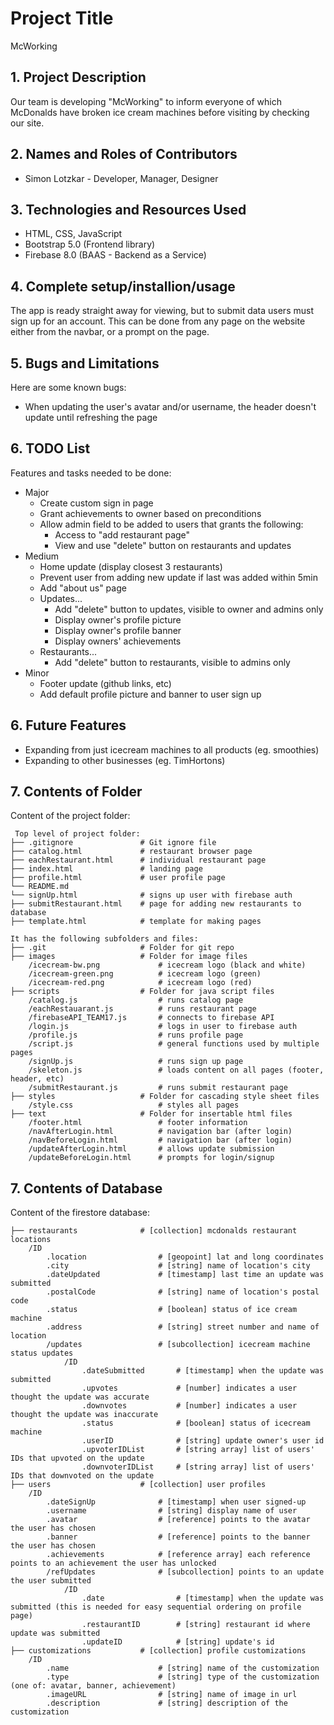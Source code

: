 # Project Title
McWorking

## 1. Project Description
Our team is developing "McWorking" to inform everyone of which McDonalds have broken ice cream machines before visiting by checking our site.

## 2. Names and Roles of Contributors 
* Simon Lotzkar - Developer, Manager, Designer
	
## 3. Technologies and Resources Used
* HTML, CSS, JavaScript
* Bootstrap 5.0 (Frontend library)
* Firebase 8.0 (BAAS - Backend as a Service)

## 4. Complete setup/installion/usage
The app is ready straight away for viewing, but to submit data users must sign up for an account. This can be done from any page on the website either from the navbar, or a prompt on the page.

## 5. Bugs and Limitations
Here are some known bugs:
* When updating the user's avatar and/or username, the header doesn't update until refreshing the page

## 6. TODO List
Features and tasks needed to be done:
* Major
    * Create custom sign in page
    * Grant achievements to owner based on preconditions
    * Allow admin field to be added to users that grants the following:
        * Access to "add restaurant page"
        * View and use "delete" button on restaurants and updates
* Medium
    * Home update (display closest 3 restaurants)
    * Prevent user from adding new update if last was added within 5min
    * Add "about us" page
    * Updates...
        * Add "delete" button to updates, visible to owner and admins only
        * Display owner's profile picture
        * Display owner's profile banner
        * Display owners' achievements
    * Restaurants...
        * Add "delete" button to restaurants, visible to admins only
* Minor
    * Footer update (github links, etc)
    * Add default profile picture and banner to user sign up

## 6. Future Features
* Expanding from just icecream machines to all products (eg. smoothies)
* Expanding to other businesses (eg. TimHortons)
	
## 7. Contents of Folder
Content of the project folder:

```
 Top level of project folder: 
├── .gitignore               # Git ignore file
├── catalog.html             # restaurant browser page
├── eachRestaurant.html      # individual restaurant page
├── index.html               # landing page
├── profile.html             # user profile page
└── README.md
└── signUp.html              # signs up user with firebase auth
├── submitRestaurant.html    # page for adding new restaurants to database
├── template.html            # template for making pages

It has the following subfolders and files:
├── .git                     # Folder for git repo
├── images                   # Folder for image files
    /icecream-bw.png             # icecream logo (black and white)
    /icecream-green.png          # icecream logo (green)
    /icecream-red.png            # icecream logo (red)
├── scripts                  # Folder for java script files
    /catalog.js                  # runs catalog page
    /eachRestauarant.js          # runs restaurant page
    /firebaseAPI_TEAM17.js       # connects to firebase API
    /login.js                    # logs in user to firebase auth
    /profile.js                  # runs profile page
    /script.js                   # general functions used by multiple pages
    /signUp.js                   # runs sign up page
    /skeleton.js                 # loads content on all pages (footer, header, etc)
    /submitRestaurant.js         # runs submit restaurant page
├── styles                   # Folder for cascading style sheet files
    /style.css                   # styles all pages
├── text                     # Folder for insertable html files
    /footer.html                 # footer information
    /navAfterLogin.html          # navigation bar (after login)
    /navBeforeLogin.html         # navigation bar (after login)
    /updateAfterLogin.html       # allows update submission
    /updateBeforeLogin.html      # prompts for login/signup
```

## 7. Contents of Database
Content of the firestore database:

```
├── restaurants              # [collection] mcdonalds restaurant locations
    /ID                          
        .location                # [geopoint] lat and long coordinates
        .city                    # [string] name of location's city
        .dateUpdated             # [timestamp] last time an update was submitted
        .postalCode              # [string] name of location's postal code
        .status                  # [boolean] status of ice cream machine
        .address                 # [string] street number and name of location
        /updates                 # [subcollection] icecream machine status updates
            /ID
                .dateSubmitted       # [timestamp] when the update was submitted
                .upvotes             # [number] indicates a user thought the update was accurate
                .downvotes           # [number] indicates a user thought the update was inaccurate
                .status              # [boolean] status of icecream machine
                .userID              # [string] update owner's user id
                .upvoterIDList       # [string array] list of users' IDs that upvoted on the update
                .downvoterIDList     # [string array] list of users' IDs that downvoted on the update
├── users                    # [collection] user profiles
    /ID
        .dateSignUp              # [timestamp] when user signed-up
        .username                # [string] display name of user
        .avatar                  # [reference] points to the avatar the user has chosen
        .banner                  # [reference] points to the banner the user has chosen
        .achievements            # [reference array] each reference points to an achievement the user has unlocked
        /refUpdates              # [subcollection] points to an update the user submitted
            /ID
                .date                # [timestamp] when the update was submitted (this is needed for easy sequential ordering on profile page)
                .restaurantID        # [string] restaurant id where update was submitted
                .updateID            # [string] update's id
├── customizations           # [collection] profile customizations
    /ID
        .name                    # [string] name of the customization
        .type                    # [string] type of the customization (one of: avatar, banner, achievement)
        .imageURL                # [string] name of image in url
        .description             # [string] description of the customization
```
